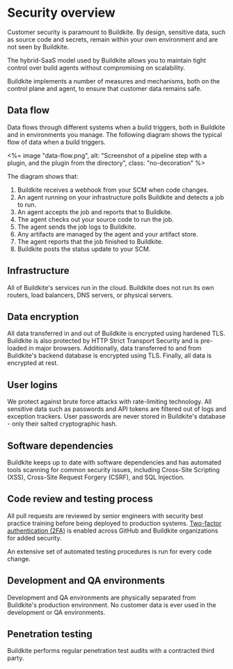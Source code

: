 # Security overview

Customer security is paramount to Buildkite. By design, sensitive data, such as source code and secrets, remain within
your own environment and are not seen by Buildkite.

The hybrid-SaaS model used by Buildkite allows you to maintain tight control over build agents without compromising on scalability.

Buildkite implements a number of measures and mechanisms, both on the control plane and agent, to ensure that customer data remains safe.

## Data flow

Data flows through different systems when a build triggers, both in Buildkite and in environments you manage. The following diagram shows the typical flow of data when a build triggers.

<%= image "data-flow.png", alt: "Screenshot of a pipeline step with a plugin, and the plugin from the directory", class: "no-decoration" %>

The diagram shows that:

1. Buildkite receives a webhook from your SCM when code changes.
1. An agent running on your infrastructure polls Buildkite and detects a job to run.
1. An agent accepts the job and reports that to Buildkite.
1. The agent checks out your source code to run the job.
1. The agent sends the job logs to Buildkite.
1. Any artifacts are managed by the agent and your artifact store.
1. The agent reports that the job finished to Buildkite.
1. Buildkite posts the status update to your SCM.

## Infrastructure

All of Buildkite's services run in the cloud. Buildkite does not run its own routers, load balancers, DNS servers, or physical servers.

## Data encryption

All data transferred in and out of Buildkite is encrypted using hardened TLS. Buildkite is also protected by HTTP Strict Transport Security and is pre-loaded in major browsers. Additionally, data transferred to and from Buildkite's backend database is encrypted using TLS. Finally, all data is encrypted at rest.

## User logins

We protect against brute force attacks with rate-limiting technology. All sensitive data such as passwords and API tokens are filtered out of logs and exception trackers. User passwords are never stored in Buildkite's database - only their salted cryptographic hash.

## Software dependencies

Buildkite keeps up to date with software dependencies and has automated tools scanning for common security issues, including Cross-Site Scripting (XSS), Cross-Site Request Forgery (CSRF), and SQL Injection.

## Code review and testing process

All pull requests are reviewed by senior engineers with security best practice training before being deployed to production systems. [Two-factor authentication (2FA)](/docs/tutorials/2fa) is enabled across GitHub and Buildkite organizations for added security.

An extensive set of automated testing procedures is run for every code change.

## Development and QA environments

Development and QA environments are physically separated from Buildkite's production environment. No customer data is ever used in the development or QA environments.

## Penetration testing

Buildkite performs regular penetration test audits with a contracted third party.
